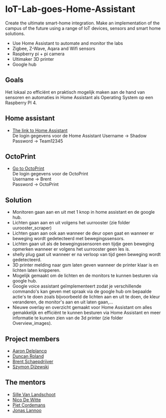 # IoT-Lab-goes-Home-Assistant

Create the ultimate smart-home integration.
Make an implementation of the campus of the future using a range of IoT devices, sensors and smart home solutions.

- Use Home Assistant to automate and monitor the labs
- Zigbee, Z-Wave, Aqara and Wifi sensors
- Raspberry pi + pi camera
- Ultimaker 3D printer
- Google hub

## Goals

Het lokaal zo efficiënt en praktisch mogelijk maken aan de hand van sensoren en  automaties in Home Assistant als Operating System op een Raspberry PI 4.

## Home assistant

- [The link to Home Assistant](https://iot-lab-ha.devbitapp.be/lovelace/home)  
De login gegevens voor de Home Assistant
Username -> Shadow  
Password -> Team12345

## OctoPrint

- [Go to OctoPrint](http://octopi.local/)  
De login gegevens voor de OctoPrint  
Username -> Brent  
Password -> OctoPrint

## Solution

- Monitoren gaan aan en uit met 1 knop in home assistant en de google hub.
- Lichten gaan aan en uit volgens het uurrooster (zie folder uurooster_scraper)
- Lichten gaan aan ook aan wanneer de deur open gaat en wanneer er beweging wordt gedetecteerd met bewegingssensors.
- Lichten gaan uit als de bewegingssensoren een tijdje geen beweging opmerken wanneer er volgens het uurrooster geen les is.
- shelly plug gaat uit wanneer er na verloop van tijd geen beweging wordt gedetecteerd.
- 3D printer melding naar gsm laten geven wanneer de printer klaar is en lichten laten knipperen.
- Mogelijk gemaakt om de lichten en de monitors te kunnen besturen via google hub.
- Google voice assistant geïmplementeert zodat je verschillende commando's kan geven met spraak via de google hub om bepaalde actie's te doen zoals bijvoorbeeld de lichten aan en uit te doen, de kleur veranderen, de monitor's aan en uit laten gaan,...
- Nieuwe overlay en overzicht gemaakt voor Home Assistant om alles gemakkelijk en efficiënt te kunnen besturen via Home Assistant en meer informatie te kunnen zien van de 3d printer (zie folder Overview_images).

## Project members

- [Aaron Delplancq](https://github.com/aaronD14)
- [Duncan Roland](https://github.com/r0897472)
- [Brent Schaepdrijver](https://github.com/Brent-Schaepdrijver)
- [Szymon Diżewski](https://github.com/ShadowExistence)

## The mentors

- [Sille Van Landschoot](https://github.com/sillevl)
- [Nico De Witte](https://github.com/BioBoost)
- [Piet Cordemans](https://github.com/pcordemans)
- [Jonas Lannoo](https://github.com/JonasLannoo)
